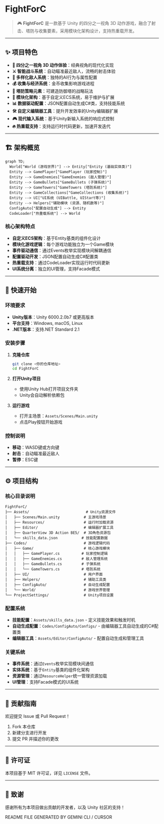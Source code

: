 # FightForC

> 🎮 **FightForC** 是一款基于 Unity 的四分之一视角 3D 动作游戏，融合了射击、塔防与收集要素，采用模块化架构设计，支持热重载开发。

---

## ✨ 项目特色

- **🎯 四分之一视角 3D 动作体验**：经典视角的现代化实现
- **⚔️ 智能战斗系统**：自动瞄准最近敌人，流畅的射击体验
- **🤖 多样化敌人系统**：独特的AI行为与属性配置
- **💰 收集与经济系统**：金币收集影响游戏进程
- **🏰 塔防策略元素**：可建造防御塔的战略玩法
- **🔧 模块化架构**：基于自定义ECS系统，易于维护与扩展
- **📊 数据驱动配置**：JSON配置自动生成C#类，支持技能系统
- **🛠️ 自定义编辑器工具**：提升开发效率的Unity编辑器扩展
- **🎮 现代输入系统**：基于Unity新输入系统的响应式控制
- **🔥 热重载支持**：支持运行时代码更新，加速开发迭代

---

## 🏗️ 架构概览

```mermaid
graph TD;
  World["World (游戏世界)"] --> Entity["Entity (基础实体类)"]
  Entity --> GamePlayer["GamePlayer (玩家控制)"]
  Entity --> GameEnemies["GameEnemies (敌人管理)"]
  Entity --> GameBullets["GameBullets (子弹系统)"]
  Entity --> GameTowers["GameTowers (塔防系统)"]
  Entity --> GameCollections["GameCollections (收集系统)"]
  Entity --> UI["UI系统 (UIBattle, UIStart等)"]
  Entity --> Helpers["辅助模块 (资源、随机数等)"]
  ConfigAuto["配置自动生成"] --> Entity
  CodeLoader["热重载系统"] --> World
```

### 核心架构特点
- **自定义ECS架构**：基于Entity基类的组件化设计
- **模块化游戏逻辑**：每个游戏功能独立为一个Game模块
- **事件驱动通信**：通过Events枚举实现模块间解耦通信
- **配置驱动开发**：JSON配置自动生成C#配置类
- **热重载支持**：通过CodeLoader实现运行时代码更新
- **UI系统分离**：独立的UI管理，支持Facade模式

---

## 🚀 快速开始

### 环境要求
- **Unity版本**：Unity 6000.2.0b7 或更高版本
- **平台支持**：Windows, macOS, Linux
- **.NET版本**：支持.NET Standard 2.1

### 安装步骤
1. **克隆仓库**
   ```bash
   git clone <你的仓库地址>
   cd FightForC
   ```

2. **打开Unity项目**
   - 使用Unity Hub打开项目文件夹
   - Unity会自动解析依赖包

3. **运行游戏**
   - 打开主场景：`Assets/Scenes/Main.unity`
   - 点击Play按钮开始游戏

### 控制说明
- **移动**：WASD键或方向键
- **射击**：自动瞄准最近敌人
- **暂停**：ESC键

---

## ⚙️ 项目结构

### 核心目录说明
```
FightForC/
├── Assets/                          # Unity资源文件
│   ├── Scenes/Main.unity           # 主游戏场景
│   ├── Resources/                  # 运行时加载资源
│   ├── Editor/                     # 编辑器扩展工具
│   ├── QuarterView 3D Action BE5/  # 3D角色资源包
│   └── skills_data.json           # 技能配置数据
├── Codes/                          # 游戏逻辑代码
│   ├── Game/                       # 核心游戏模块
│   │   ├── GamePlayer.cs          # 玩家控制逻辑
│   │   ├── GameEnemies.cs         # 敌人管理系统
│   │   ├── GameBullets.cs         # 子弹系统
│   │   └── GameTowers.cs          # 塔防系统
│   ├── UI/                         # 用户界面
│   ├── Helpers/                    # 辅助工具类
│   ├── ConfigAuto/                 # 自动生成配置
│   └── World/                      # 游戏世界管理
└── ProjectSettings/                # Unity项目设置
```

### 配置系统
- **技能配置**：`Assets/skills_data.json` - 定义技能效果和触发时机
- **自动生成配置**：`Codes/ConfigAuto/Configs/` - 由编辑器工具自动生成的C#配置类
- **编辑器工具**：`Assets/Editor/ConfigAuto/` - 配置自动生成和管理工具

### 关键系统
- **事件系统**：通过`Events`枚举实现模块间通信
- **实体系统**：基于`Entity`基类的组件化架构
- **资源管理**：通过`ResourceHelper`统一管理资源加载
- **UI管理**：支持Facade模式的UI系统

---

## 🤝 贡献指南

欢迎提交 Issue 或 Pull Request！
1. Fork 本仓库
2. 新建分支进行开发
3. 提交 PR 并描述你的更改

---

## 📄 许可证

本项目基于 MIT 许可证，详见 `LICENSE` 文件。

---

## 🙏 致谢

感谢所有为本项目做出贡献的开发者，以及 Unity 社区的支持！

README FILE GENERATED BY GEMINI CLI / CURSOR

